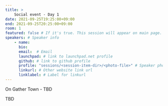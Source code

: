 ```yaml
---
title: >
    Social event - Day 1 
date: 2021-09-25T19:25:00+09:00
end: 2021-09-25T20:25:00+09:00
room: 1
featured: false # If it's true. This session will appear on main page.
speakers: # Speaker info
    - name: 
      bio: 
      email:  # Email
      launchpad: # link to launchpad.net profile
      github: # link to github profile
      profile: "sessions/<session-item-dir>/<photo-file>" # Speaker photo
      linkurl: # Other website link url
      linklabel: # Label for linkurl
---
```

On Gather Town - TBD

TBD
